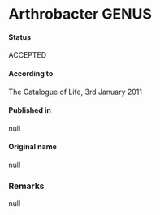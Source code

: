 # Arthrobacter GENUS

#### Status
ACCEPTED

#### According to
The Catalogue of Life, 3rd January 2011

#### Published in
null

#### Original name
null

### Remarks
null